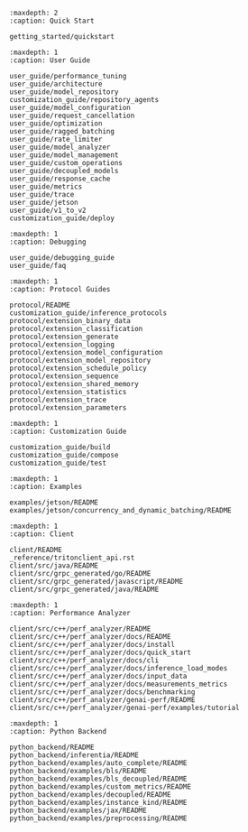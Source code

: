 <!--
# Copyright 2022, NVIDIA CORPORATION & AFFILIATES. All rights reserved.
#
# Redistribution and use in source and binary forms, with or without
# modification, are permitted provided that the following conditions
# are met:
#  * Redistributions of source code must retain the above copyright
#    notice, this list of conditions and the following disclaimer.
#  * Redistributions in binary form must reproduce the above copyright
#    notice, this list of conditions and the following disclaimer in the
#    documentation and/or other materials provided with the distribution.
#  * Neither the name of NVIDIA CORPORATION nor the names of its
#    contributors may be used to endorse or promote products derived
#    from this software without specific prior written permission.
#
# THIS SOFTWARE IS PROVIDED BY THE COPYRIGHT HOLDERS ``AS IS'' AND ANY
# EXPRESS OR IMPLIED WARRANTIES, INCLUDING, BUT NOT LIMITED TO, THE
# IMPLIED WARRANTIES OF MERCHANTABILITY AND FITNESS FOR A PARTICULAR
# PURPOSE ARE DISCLAIMED.  IN NO EVENT SHALL THE COPYRIGHT OWNER OR
# CONTRIBUTORS BE LIABLE FOR ANY DIRECT, INDIRECT, INCIDENTAL, SPECIAL,
# EXEMPLARY, OR CONSEQUENTIAL DAMAGES (INCLUDING, BUT NOT LIMITED TO,
# PROCUREMENT OF SUBSTITUTE GOODS OR SERVICES; LOSS OF USE, DATA, OR
# PROFITS; OR BUSINESS INTERRUPTION) HOWEVER CAUSED AND ON ANY THEORY
# OF LIABILITY, WHETHER IN CONTRACT, STRICT LIABILITY, OR TORT
# (INCLUDING NEGLIGENCE OR OTHERWISE) ARISING IN ANY WAY OUT OF THE USE
# OF THIS SOFTWARE, EVEN IF ADVISED OF THE POSSIBILITY OF SUCH DAMAGE.
-->

```{toctree}
:maxdepth: 2
:caption: Quick Start

getting_started/quickstart
```

```{toctree}
:maxdepth: 1
:caption: User Guide

user_guide/performance_tuning
user_guide/architecture
user_guide/model_repository
customization_guide/repository_agents
user_guide/model_configuration
user_guide/request_cancellation
user_guide/optimization
user_guide/ragged_batching
user_guide/rate_limiter
user_guide/model_analyzer
user_guide/model_management
user_guide/custom_operations
user_guide/decoupled_models
user_guide/response_cache
user_guide/metrics
user_guide/trace
user_guide/jetson
user_guide/v1_to_v2
customization_guide/deploy
```

```{toctree}
:maxdepth: 1
:caption: Debugging

user_guide/debugging_guide
user_guide/faq
```

```{toctree}
:maxdepth: 1
:caption: Protocol Guides

protocol/README
customization_guide/inference_protocols
protocol/extension_binary_data
protocol/extension_classification
protocol/extension_generate
protocol/extension_logging
protocol/extension_model_configuration
protocol/extension_model_repository
protocol/extension_schedule_policy
protocol/extension_sequence
protocol/extension_shared_memory
protocol/extension_statistics
protocol/extension_trace
protocol/extension_parameters
```

```{toctree}
:maxdepth: 1
:caption: Customization Guide

customization_guide/build
customization_guide/compose
customization_guide/test
```

```{toctree}
:maxdepth: 1
:caption: Examples

examples/jetson/README
examples/jetson/concurrency_and_dynamic_batching/README
```

```{toctree}
:maxdepth: 1
:caption: Client

client/README
_reference/tritonclient_api.rst
client/src/java/README
client/src/grpc_generated/go/README
client/src/grpc_generated/javascript/README
client/src/grpc_generated/java/README
```

```{toctree}
:maxdepth: 1
:caption: Performance Analyzer

client/src/c++/perf_analyzer/README
client/src/c++/perf_analyzer/docs/README
client/src/c++/perf_analyzer/docs/install
client/src/c++/perf_analyzer/docs/quick_start
client/src/c++/perf_analyzer/docs/cli
client/src/c++/perf_analyzer/docs/inference_load_modes
client/src/c++/perf_analyzer/docs/input_data
client/src/c++/perf_analyzer/docs/measurements_metrics
client/src/c++/perf_analyzer/docs/benchmarking
client/src/c++/perf_analyzer/genai-perf/README
client/src/c++/perf_analyzer/genai-perf/examples/tutorial
```

```{toctree}
:maxdepth: 1
:caption: Python Backend

python_backend/README
python_backend/inferentia/README
python_backend/examples/auto_complete/README
python_backend/examples/bls/README
python_backend/examples/bls_decoupled/README
python_backend/examples/custom_metrics/README
python_backend/examples/decoupled/README
python_backend/examples/instance_kind/README
python_backend/examples/jax/README
python_backend/examples/preprocessing/README
```
